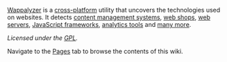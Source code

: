 [Wappalyzer](http://wappalyzer.com/) is a 
[cross-platform](https://github.com/ElbertF/Wappalyzer/wiki/Drivers) utility that uncovers the 
technologies used on websites.  It detects
[content management systems](http://wappalyzer.com/categories/cms),
[web shops](http://wappalyzer.com/categories/web-shops),
[web servers](http://wappalyzer.com/categories/web-servers), 
[JavaScript frameworks](http://wappalyzer.com/categories/javascript-frameworks),
[analytics tools](http://wappalyzer.com/categories/analytics) and
[many more](http://wappalyzer.com/applications).

*Licensed under the [GPL](https://github.com/ElbertF/Wappalyzer/blob/master/LICENSE).*

Navigate to the [Pages](https://github.com/ElbertF/Wappalyzer/wiki/_pages) tab to browse the contents of this wiki.